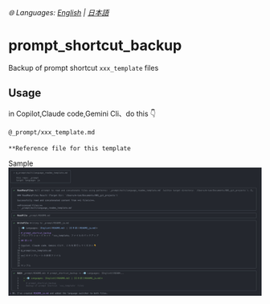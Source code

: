 *🌐 Languages: [English](README.md) | [日本語](README_ja.md)*

# prompt_shortcut_backup
Backup of prompt shortcut `xxx_template` files

## Usage

in Copilot,Claude code,Gemini Cli、do this 👇
```
@_prompt/xxx_template.md

**Reference file for this template
```


Sample
![usage_sample](usage_sample.png)